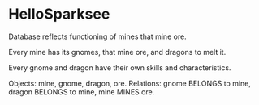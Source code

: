 # HelloSparksee
Database reflects functioning of mines that mine ore.

Every mine has its gnomes, that mine ore, and dragons to melt it.

Every gnome and dragon have their own skills and characteristics. 

Objects: mine, gnome, dragon, ore.
Relations: gnome BELONGS to mine, dragon BELONGS to mine, mine MINES ore.
